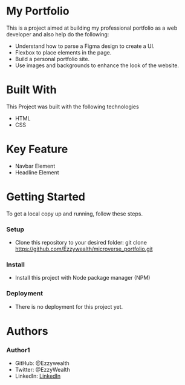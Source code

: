 # My Portfolio

This is a project aimed at building my professional portfolio as a web developer and also help do the following:

- Understand how to parse a Figma design to create a UI.
- Flexbox to place elements in the page.
- Build a personal portfolio site.
- Use images and backgrounds to enhance the look of the website.

# Built With

This Project was built with the following technologies

- HTML
- CSS

# Key Feature

- Navbar Element
- Headline Element

# Getting Started

To get a local copy up and running, follow these steps.

### Setup

- Clone this repository to your desired folder: git clone https://github.com/Ezzywealth/microverse_portfolio.git

### Install

- Install this project with Node package manager (NPM)

### Deployment

- There is no deployment for this project yet.

# Authors

### Author1

- GitHub: @Ezzywealth
- Twitter: @EzzyWealth
- LinkedIn: <a href='https://www.linkedin.com/in/ezekiel-udiomuno-b14539150/'>LinkedIn</a>
